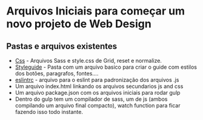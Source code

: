 # Arquivos Iniciais para começar um novo projeto de Web Design

## Pastas e arquivos existentes

* [Css](https://github.com/Karimmbk/arquivos-iniciais/tree/master/css) - Arquivos Sass e style.css de Grid, reset e normalize.
* [Styleguide](https://github.com/Karimmbk/arquivos-iniciais/tree/master/styleguide) - Pasta com um arquivo basico para criar o guide com estilos dos botões, paragrafos, fontes....
* [eslintrc](https://github.com/Karimmbk/arquivos-iniciais/blob/new_features/.eslintrc.json) - arquivo para o eslint para padronização dos arquivos .js
* Um arquivo index.html linkando os arquivos secundarios js and css
* Um arquivo package.json com os arquivos iniciais para rodar gulp
* Dentro do gulp tem um compilador de sass, um de js (ambos compilando um arquivo final compacto), watch function para ficar fazendo isso todo instante.
